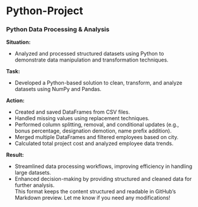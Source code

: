# Python-Project

### Python Data Processing & Analysis  
 
**Situation:**  
- Analyzed and processed structured datasets using Python to demonstrate data manipulation and transformation techniques.  
 
**Task:**  
- Developed a Python-based solution to clean, transform, and analyze datasets using NumPy and Pandas.  
 
**Action:**  
- Created and saved DataFrames from CSV files.  
- Handled missing values using replacement techniques.  
- Performed column splitting, removal, and conditional updates (e.g., bonus percentage, designation demotion, name prefix addition).  
- Merged multiple DataFrames and filtered employees based on city.  
- Calculated total project cost and analyzed employee data trends.  
 
**Result:**  
- Streamlined data processing workflows, improving efficiency in handling large datasets.  
- Enhanced decision-making by providing structured and cleaned data for further analysis.  
This format keeps the content structured and readable in GitHub’s Markdown preview. Let me know if you need any modifications!
